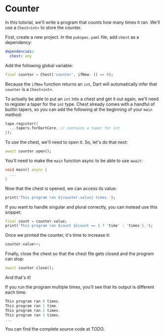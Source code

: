 # Counter

In this tutorial, we'll write a program that counts how many times it ran.
We'll use a `Chest<int>` to store the counter.

First, create a new project.
In the `pubspec.yaml` file, add `chest` as a dependency:

```yaml
dependencies:
  chest: any
```

Add the following global variable:

```dart
final counter = Chest('counter', ifNew: () => 0);
```

Because the `ifNew` function returns an `int`, Dart will automatically infer that `counter` is a `Chest<int>`.

To actually be able to put an `int` into a chest and get it out again, we'll need to register a taper for the `int` type.
Chest already comes with a handful of builtin tapers, so you can add the following at the beginning of your `main` method:

```dart
tape.register({
  ...tapers.forDartCore, // contains a taper for int
});
```

To use the chest, we'll need to open it. So, let's do that next:

```dart
await counter.open();
```

You'll need to make the `main` function async to be able to use `await`:

```dart
void main() async {
  ...
}
```

Now that the chest is opened, we can access its value:

```dart
print('This program ran ${counter.value} times.');
```

If you want to handle singular and plural correctly, you can instead use this snippet:

```dart
final count = counter.value;
print('This program ran $count ${count == 1 ? 'time' : 'times'}.');
```

Once we printed the counter, it's time to increase it:

```dart
counter.value++;
```

Finally, close the chest so that the chest file gets closed and the program can stop:

```dart
await counter.close();
```

And that's it!

If you run the program multiple times, you'll see that its output is different each time:

```dart
This program ran 0 times.
This program ran 1 time.
This program ran 2 times.
This program ran 3 times.
...
```

You can find the complete source code at TODO.
